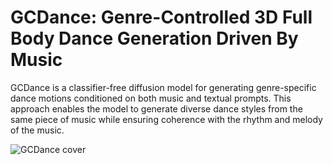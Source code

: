 # GCDance: Genre-Controlled 3D Full Body Dance Generation Driven By Music
GCDance is a classifier-free diffusion model for generating genre-specific dance motions conditioned on both music and textual prompts. This approach enables the model to generate diverse dance styles from the same piece of music while ensuring coherence with the rhythm and melody of the music.

![GCDance cover](images/f1-top.jpg)

